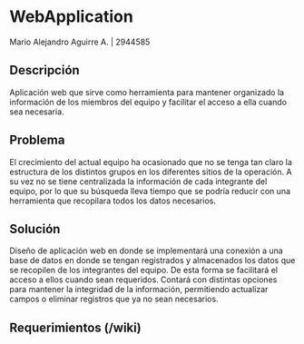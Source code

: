 # WebApplication
Mario Alejandro Aguirre A. | 2944585
## Descripción
Aplicación web que sirve como herramienta para mantener organizado la información de los miembros del equipo y facilitar el acceso a ella cuando sea necesaria.
## Problema
El crecimiento del actual equipo ha ocasionado que no se tenga tan claro la estructura de los distintos grupos en los diferentes sitios de la operación. A su vez no se tiene centralizada la información de cada integrante del equipo, por lo que su búsqueda lleva tiempo que se podría reducir con una herramienta que recopilara todos los datos necesarios. 
## Solución
Diseño de aplicación web en donde se implementará una conexión a una base de datos en donde se tengan registrados y almacenados los datos que se recopilen de los integrantes del equipo. De esta forma se facilitará el acceso a ellos cuando sean requeridos. Contará con distintas opciones para mantener la integridad de la información, permitiendo actualizar campos o eliminar registros que ya no sean necesarios.

## Requerimientos (/wiki)

